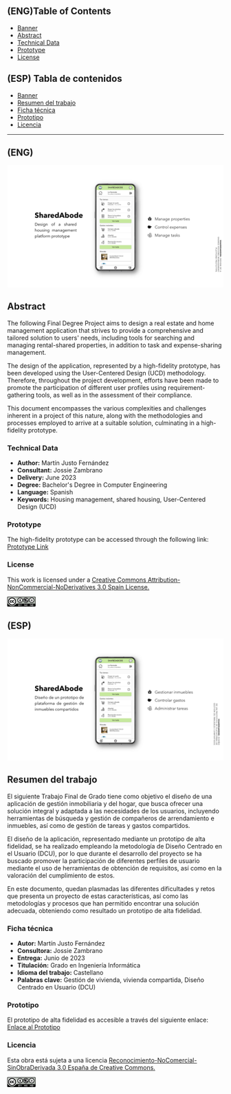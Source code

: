 ## (ENG)Table of Contents
- [Banner](#eng)
- [Abstract](#abstract)
- [Technical Data](#technical-data)
- [Prototype](#prototype)
- [License](#license)


## (ESP) Tabla de contenidos
- [Banner](#esp)
- [Resumen del trabajo](#resumen-del-trabajo)
- [Ficha técnica](#ficha-técnica)
- [Prototipo](#prototipo)
- [Licencia](#licencia)

---
## (ENG)
![N|Solid](https://github.com/martinsio/SharedAbode/blob/main/Slides/front_eng.png?raw=true)

## Abstract

The following Final Degree Project aims to design a real estate and home management application that strives to provide a comprehensive and tailored solution to users' needs, including tools for searching and managing rental-shared properties, in addition to task and expense-sharing management.

The design of the application, represented by a high-fidelity prototype, has been developed using the User-Centered Design (UCD) methodology. Therefore, throughout the project development, efforts have been made to promote the participation of different user profiles using requirement-gathering tools, as well as in the assessment of their compliance.

This document encompasses the various complexities and challenges inherent in a project of this nature, along with the methodologies and processes employed to arrive at a suitable solution, culminating in a high-fidelity prototype.

### Technical Data
- **Author:** Martín Justo Fernández
- **Consultant:** Jossie Zambrano
- **Delivery:** June 2023
- **Degree:** Bachelor's Degree in Computer Engineering
- **Language:** Spanish
- **Keywords:** Housing management, shared housing, User-Centered Design (UCD)

### Prototype
The high-fidelity prototype can be accessed through the following link: [Prototype Link](https://xd.adobe.com/view/a6405850-1cef-4264-88f8-492cf446b4b9-f313/)

### License
This work is licensed under a [Creative Commons Attribution-NonCommercial-NoDerivatives 3.0 Spain License.](https://creativecommons.org/licenses/by-nc-nd/3.0/es/)

![N|Solid](https://github.com/martinsio/SharedAbode/blob/main/Slides/license.png?raw=true)

## (ESP)
![N|Solid](https://github.com/martinsio/SharedAbode/blob/main/Slides/front.png?raw=true)

## Resumen del trabajo

El siguiente Trabajo Final de Grado tiene como objetivo el diseño de una aplicación de gestión inmobiliaria y del hogar, que busca ofrecer una solución integral y adaptada a las necesidades de los usuarios, incluyendo herramientas de búsqueda y gestión de compañeros de arrendamiento e inmuebles, así como de gestión de tareas y gastos compartidos.

El diseño de la aplicación, representado mediante un prototipo de alta fidelidad, se ha realizado empleando la metodología de Diseño Centrado en el Usuario (DCU), por lo que durante el desarrollo del proyecto se ha buscado promover la participación de diferentes perfiles de usuario mediante el uso de herramientas de obtención de requisitos, así como en la valoración del cumplimiento de estos.

En este documento, quedan plasmadas las diferentes dificultades y retos que presenta un proyecto de estas características, así como las metodologías y procesos que han permitido encontrar una solución adecuada, obteniendo como resultado un prototipo de alta fidelidad.

### Ficha técnica
- **Autor:** Martín Justo Fernández
- **Consultora:** Jossie Zambrano
- **Entrega:** Junio de 2023
- **Titulación:** Grado en Ingeniería Informática
- **Idioma del trabajo:** Castellano
- **Palabras clave:** Gestión de vivienda, vivienda compartida, Diseño Centrado en Usuario (DCU)

### Prototipo
El prototipo de alta fidelidad es accesible a través del siguiente enlace: [Enlace al Prototipo](https://xd.adobe.com/view/a6405850-1cef-4264-88f8-492cf446b4b9-f313/)

### Licencia
Esta obra está sujeta a una licencia [Reconocimiento-NoComercial-SinObraDerivada 3.0 España de Creative Commons.](https://creativecommons.org/licenses/by-nc-nd/3.0/es/)

![N|Solid](https://github.com/martinsio/SharedAbode/blob/main/Slides/license.png?raw=true)

